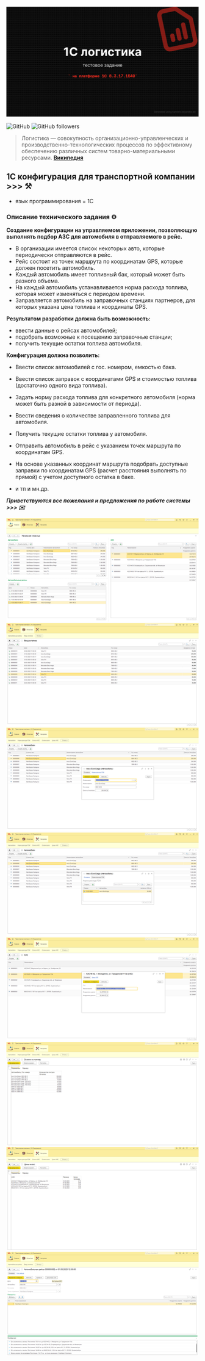 <kbd><img src="img/1C_логистика.png" /></kbd>

![GitHub](https://img.shields.io/github/license/Alba3k/reserv_system_mendo?style=for-the-badge)
![GitHub followers](https://img.shields.io/github/followers/Alba3k?style=social)

> Логистика — совокупность организационно-управленческих и производственно-технологических процессов по эффективному обеспечению различных систем товарно-материальными ресурсами. [**Википедия**](https://ru.wikipedia.org/wiki/%D0%9B%D0%BE%D0%B3%D0%B8%D1%81%D1%82%D0%B8%D0%BA%D0%B0)

## 1C конфигурация для транспортной компании >>> :hammer_and_pick:

 - язык программирования = 1С
 
### Описание технического задания :gear:

**Создание конфигурации на управляемом приложении, позволяющую выполнять подбор АЗС для автомобиля в отправляемого в рейс.**

- В организации имеется список некоторых авто, которые периодически отправляются в рейс. 
- Рейс состоит из точек маршрута по координатам GPS, которые должен посетить автомобиль. 
- Каждый автомобиль имеет топливный бак, который может быть разного объема. 
- На каждый автомобиль устанавливается норма расхода топлива, которая может изменяться с периодом времени. 
- Заправляется автомобиль на заправочных станциях партнеров, для которых указана цена топлива и координаты GPS. 

**Результатом разработки должна быть возможность:**

- ввести данные о рейсах автомобилей; 
- подобрать возможные к посещению заправочные станции; 
- получить текущие остатки топлива автомобиля.

**Конфигурация должна позволить:**

- Ввести список автомобилей с гос. номером, емкостью бака. 
- Ввести список заправок с координатами GPS и стоимостью топлива (достаточно одного вида топлива). 
- Задать норму расхода топлива для конкретного автомобиля 
(норма может быть разной в зависимости от периода).
- Ввести сведения о количестве заправленного топлива для автомобиля.
- Получить текущие остатки топлива у автомобиля.
- Отправить автомобиль в рейс с указанием точек маршрута по координатам GPS.
- На основе указанных координат маршрута подобрать доступные заправки по координатам GPS 
(расчет расстояния выполнять по прямой) с учетом доступного остатка в баке.

- и тп и мн.др.

***Приветствуются все пожелания и предложения по работе системы >>> :envelope:***

<kbd><img src="Screenshots/001.png" /></kbd>
<kbd><img src="Screenshots/002.png" /></kbd>
<kbd><img src="Screenshots/003.png" /></kbd>
<kbd><img src="Screenshots/004.png" /></kbd>
<kbd><img src="Screenshots/005.png" /></kbd>
<kbd><img src="Screenshots/006.png" /></kbd>
<kbd><img src="Screenshots/007.png" /></kbd>
<kbd><img src="Screenshots/008.png" /></kbd>